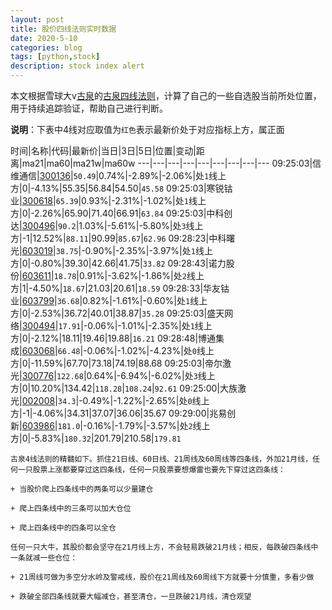 ```yaml
---
layout: post
title: 股价四线法则实时数据
date: 2020-5-10
categories: blog
tags: [python,stock]
description: stock index alert
---
```



本文根据雪球大v[古泉](https://xueqiu.com/u/7148646888)的[古泉四线法则](https://xueqiu.com/7148646888/130498192)，计算了自己的一些自选股当前所处位置，用于持续追踪验证，帮助自己进行判断。

**说明**：下表中4线对应取值为`红色`表示最新价处于对应指标上方，属正面

时间|名称|代码|最新价|当日|3日|5日|位置|变动|距离|ma21|ma60|ma21w|ma60w
---|---|---|---|---|---|---|---|---
09:25:03|信维通信|[300136](https://xueqiu.com/S/SZ300136)|`50.49`|0.74%|-2.89%|-2.06%|处`1`线上方|0|-4.13%|55.35|56.84|54.50|`45.58`
09:25:03|寒锐钴业|[300618](https://xueqiu.com/S/SZ300618)|`65.39`|0.93%|-2.31%|-1.02%|处`1`线上方|0|-2.26%|65.90|71.40|66.91|`63.84`
09:25:03|中科创达|[300496](https://xueqiu.com/S/SZ300496)|`90.2`|1.03%|-5.61%|-5.80%|处`3`线上方|-1|12.52%|`88.11`|90.99|`85.67`|`62.96`
09:28:23|中科曙光|[603019](https://xueqiu.com/S/SH603019)|`38.75`|-0.90%|-2.35%|-3.97%|处`1`线上方|0|-0.80%|39.30|42.66|41.75|`33.82`
09:28:43|诺力股份|[603611](https://xueqiu.com/S/SH603611)|`18.78`|0.91%|-3.62%|-1.86%|处`2`线上方|1|-4.50%|`18.67`|21.03|20.61|`18.59`
09:28:33|华友钴业|[603799](https://xueqiu.com/S/SH603799)|`36.68`|0.82%|-1.61%|-0.60%|处`1`线上方|0|-2.53%|36.72|40.01|38.87|`35.28`
09:25:03|盛天网络|[300494](https://xueqiu.com/S/SZ300494)|`17.91`|-0.06%|-1.01%|-2.35%|处`1`线上方|0|-2.12%|18.11|19.46|19.88|`16.21`
09:28:48|博通集成|[603068](https://xueqiu.com/S/SH603068)|`66.48`|-0.06%|-1.02%|-4.23%|处`0`线上方|0|-11.59%|67.70|73.18|74.19|88.68
09:25:03|帝尔激光|[300776](https://xueqiu.com/S/SZ300776)|`122.68`|0.64%|-6.94%|-6.02%|处`3`线上方|0|10.20%|134.42|`118.28`|`108.24`|`92.61`
09:25:00|大族激光|[002008](https://xueqiu.com/S/SZ002008)|`34.3`|-0.49%|-1.22%|-2.65%|处`0`线上方|-1|-4.06%|34.31|37.07|36.06|35.67
09:29:00|兆易创新|[603986](https://xueqiu.com/S/SH603986)|`181.0`|-0.16%|-1.79%|-3.57%|处`2`线上方|0|-5.83%|`180.32`|201.79|210.58|`179.81`

```
古泉4线法则的精髓如下。抓住21日线、60日线、21周线及60周线等四条线，外加21月线，任何一只股票上涨都要穿过这四条线，任何一只股票要想爆雷也要先下穿过这四条线：

+ 当股价爬上四条线中的两条可以少量建仓

+ 爬上四条线中的三条可以加大仓位

+ 爬上四条线中的四条可以全仓

任何一只大牛，其股价都会坚守在21月线上方，不会轻易跌破21月线；相反，每跌破四条线中一条就减一些仓位：

+ 21周线可做为多空分水岭及警戒线，股价在21周线及60周线下方就要十分慎重，多看少做

+ 跌破全部四条线就要大幅减仓，甚至清仓，一旦跌破21月线，清仓观望
```